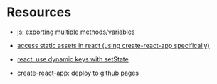 # Resources

- [js: exporting multiple methods/variables](http://2ality.com/2014/09/es6-modules-final.html#named-exports-several-per-module)

- [access static assets in react (using create-react-app specifically)](https://stackoverflow.com/a/48037875)

- [react: use dynamic keys with setState](https://stackoverflow.com/a/29281499)

- [create-react-app: deploy to github pages](https://github.com/gitname/react-gh-pages)
